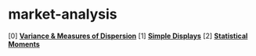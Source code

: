 # market-analysis
  
[0] [**Variance & Measures of Dispersion**](https://github.com/EvanDietrich/market-analysis/blob/master/variance-and-measures-of-dispersion.ipynb)
[1] [**Simple Displays**](https://github.com/EvanDietrich/market-analysis/blob/master/simple-display.ipynb)
[2] [**Statistical Moments**](https://github.com/EvanDietrich/market-analysis/blob/master/statistical-moments.ipynb)